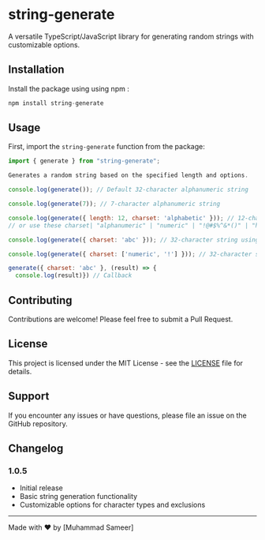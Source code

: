 # string-generate

A versatile TypeScript/JavaScript library for generating random strings with customizable options.

## Installation

Install the package using using npm :

```javascript
npm install string-generate
```

## Usage

First, import the `string-generate` function from the package:

```javascript
import { generate } from "string-generate";

Generates a random string based on the specified length and options.

console.log(generate()); // Default 32-character alphanumeric string

console.log(generate(7)); // 7-character alphanumeric string

console.log(generate({ length: 12, charset: 'alphabetic' })); // 12-character alphabetic string
// or use these charset| "alphanumeric" | "numeric" | "!@#$%^&*()" | "hex"

console.log(generate({ charset: 'abc' })); // 32-character string using only 'a', 'b', and 'c'

console.log(generate({ charset: ['numeric', '!'] })); // 32-character string using numbers and '!'

generate({ charset: 'abc' }, (result) => {
  console.log(result)}) // Callback
```

## Contributing

Contributions are welcome! Please feel free to submit a Pull Request.

## License

This project is licensed under the MIT License - see the [LICENSE](LICENSE) file for details.

## Support

If you encounter any issues or have questions, please file an issue on the GitHub repository.

## Changelog

### 1.0.5

- Initial release
- Basic string generation functionality
- Customizable options for character types and exclusions

---

Made with ❤️ by [Muhammad Sameer]
